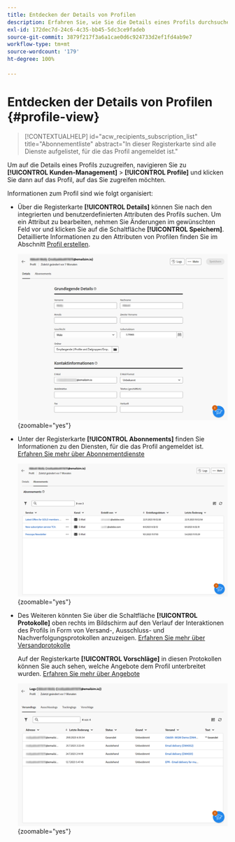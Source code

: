 ```yaml
---
title: Entdecken der Details von Profilen
description: Erfahren Sie, wie Sie die Details eines Profils durchsuchen.
exl-id: 172dec7d-24c6-4c35-bb45-5dc3ce9fadeb
source-git-commit: 3879f217f3a6a1cae0d6c924733d2ef1fd4ab9e7
workflow-type: tm+mt
source-wordcount: '179'
ht-degree: 100%

---
```


# Entdecken der Details von Profilen {#profile-view}

>[!CONTEXTUALHELP]
>id="acw_recipients_subscription_list"
>title="Abonnementliste"
>abstract="In dieser Registerkarte sind alle Dienste aufgelistet, für die das Profil angemeldet ist."

Um auf die Details eines Profils zuzugreifen, navigieren Sie zu **[!UICONTROL Kunden-Management]** > **[!UICONTROL Profile]** und klicken Sie dann auf das Profil, auf das Sie zugreifen möchten.

Informationen zum Profil sind wie folgt organisiert:

* Über die Registerkarte **[!UICONTROL Details]** können Sie nach den integrierten und benutzerdefinierten Attributen des Profils suchen. Um ein Attribut zu bearbeiten, nehmen Sie Änderungen im gewünschten Feld vor und klicken Sie auf die Schaltfläche **[!UICONTROL Speichern]**. Detaillierte Informationen zu den Attributen von Profilen finden Sie im Abschnitt [Profil erstellen](create-profile.md).

  ![](assets/profile-details.png){zoomable=&quot;yes&quot;}

* Unter der Registerkarte **[!UICONTROL Abonnements]** finden Sie Informationen zu den Diensten, für die das Profil angemeldet ist. [Erfahren Sie mehr über Abonnementdienste](manage-services.md)

  ![](assets/profile-subscriptions.png){zoomable=&quot;yes&quot;}

* Des Weiteren könnten Sie über die Schaltfläche **[!UICONTROL Protokolle]** oben rechts im Bildschirm auf den Verlauf der Interaktionen des Profils in Form von Versand-, Ausschluss- und Nachverfolgungsprotokollen anzuzeigen. [Erfahren Sie mehr über Versandprotokolle](../monitor/delivery-logs.md)

  Auf der Registerkarte **[!UICONTROL Vorschläge]** in diesen Protokollen können Sie auch sehen, welche Angebote dem Profil unterbreitet wurden. [Erfahren Sie mehr über Angebote](../msg/offers.md)

  ![](assets/profile-logs.png){zoomable=&quot;yes&quot;}

